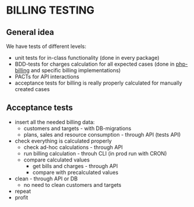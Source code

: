 # BILLING TESTING

## General idea

We have tests of different levels:

- unit tests for in-class functionality
  (done in every package)
- BDD-tests for charges calculation for all expected cases
  (done in [php-billing] and specific billing implementations)
- PACTs for API interactions
- acceptance tests for billing is really properly calculated
  for manually created cases

## Acceptance tests

- insert all the needed billing data:
    - customers and targets - with DB-migrations
    - plans, sales and resource consumption - through API (tests API)
- check everything is calculated properly
    - check ad-hoc calculations - through API
    - run billing calculation - throuh CLI (in prod run with CRON)
    - compare calculated values
        - get bills and charges - through API
        - compare with precalculated values
- clean - through API or DB
    - no need to clean customers and targets
- repeat
- profit

[php-billing]: https://github.com/hiqdev/php-billing
